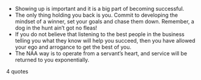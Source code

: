  - Showing up is important and it is a big part of becoming successful.
 - The only thing holding you back is you. Commit to developing the mindset of a winner, set your goals and chase them down. Remember, a dog in the hunt ain’t got no fleas!
 - If you do not believe that listening to the best people in the business telling you what they know will help you succeed, then you have allowed your ego and arrogance to get the best of you.
 - The NAA way is to operate from a servant’s heart, and service will be returned to you exponentially.

4 quotes